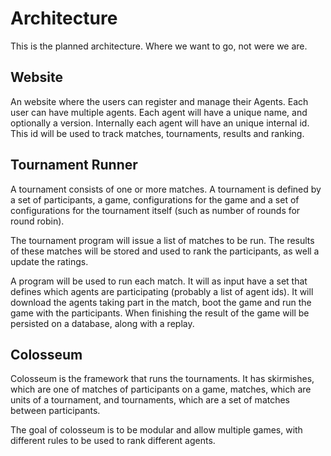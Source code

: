 # Architecture

This is the planned architecture. Where we want to go, not were we are.

## Website

An website where the users can register and manage their Agents. Each user can
have multiple agents. Each agent will have a unique name, and optionally a
version. Internally each agent will have an unique internal id. This id
will be used to track matches, tournaments, results and ranking.

## Tournament Runner

A tournament consists of one or more matches. A tournament is defined by a set
of participants, a game, configurations for the game and a set of
configurations for the tournament itself (such as number of rounds for round
robin).

The tournament program will issue a list of matches to be run. The results of
these matches will be stored and used to rank the participants, as well a
update the ratings.

A program will be used to run each match. It will as input have a set that
defines which agents are participating (probably a list of agent ids). It will
download the agents taking part in the match, boot the game and run the game
with the participants. When finishing the result of the game will be persisted
on a database, along with a replay.

## Colosseum

Colosseum is the framework that runs the tournaments. It has skirmishes, which
are one of matches of participants on a game, matches, which are units of a
tournament, and tournaments, which are a set of matches between participants.

The goal of colosseum is to be modular and allow multiple games, with different
rules to be used to rank different agents.

